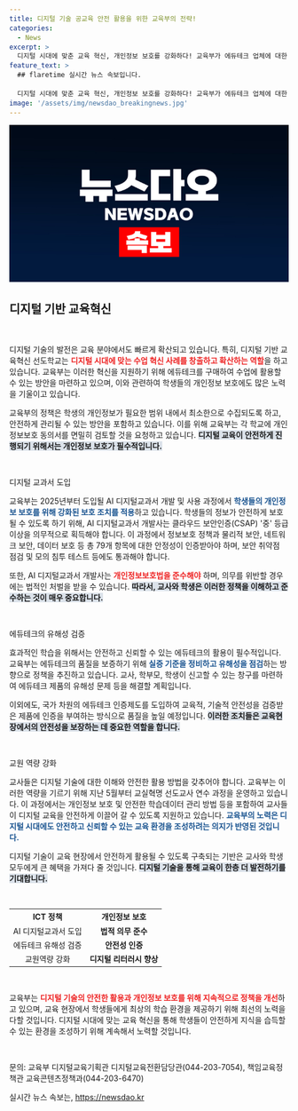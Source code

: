 ```yaml
---
title: 디지털 기술 공교육 안전 활용을 위한 교육부의 전략!
categories:
  - News
excerpt: >
  디지털 시대에 맞춘 교육 혁신, 개인정보 보호를 강화하다! 교육부가 에듀테크 업체에 대한 엄격한 기준을 도입하고, AI 디지털교과서에서의 정보 보호 조치를 발표했습니다. 이제 안전하고 신뢰할 수 있는 교육 환경을 기대해도 좋습니다!
feature_text: >
  ## flaretime 실시간 뉴스 속보입니다.

  디지털 시대에 맞춘 교육 혁신, 개인정보 보호를 강화하다! 교육부가 에듀테크 업체에 대한 엄격한 기준을 도입하고, AI 디지털교과서에서의 정보 보호 조치를 발표했습니다. 이제 안전하고 신뢰할 수 있는 교육 환경을 기대해도 좋습니다!
image: '/assets/img/newsdao_breakingnews.jpg'
---
```


<p><img src="/assets/img/newsdao_breakingnews.jpg" alt="flaretime 속보" /></p>

<h2 data-ke-size="size26">디지털 기반 교육혁신</h2>

<p data-ke-size="size16">&nbsp;</p>

<p>디지털 기술의 발전은 교육 분야에서도 빠르게 확산되고 있습니다. 특히, 디지털 기반 교육혁신 선도학교는 <b><span style="color: #ee2323;">디지털 시대에 맞는 수업 혁신 사례를 창출하고 확산하는 역할</span></b>을 하고 있습니다. 교육부는 이러한 혁신을 지원하기 위해 에듀테크를 구매하여 수업에 활용할 수 있는 방안을 마련하고 있으며, 이와 관련하여 학생들의 개인정보 보호에도 많은 노력을 기울이고 있습니다. </p>

<p>교육부의 정책은 학생의 개인정보가 필요한 범위 내에서 최소한으로 수집되도록 하고, 안전하게 관리될 수 있는 방안을 포함하고 있습니다. 이를 위해 교육부는 각 학교에 개인정보보호 동의서를 면밀히 검토할 것을 요청하고 있습니다. <b><span style="background-color: #21538527;">디지털 교육이 안전하게 진행되기 위해서는 개인정보 보호가 필수적입니다.</span></b> </p>

<p data-ke-size="size16">&nbsp;</p>

<p>디지털 교과서 도입</p>

<p>교육부는 2025년부터 도입될 AI 디지털교과서 개발 및 사용 과정에서 <b><span style="color: #1a5490;">학생들의 개인정보 보호를 위해 강화된 보호 조치를 적용</span></b>하고 있습니다. 학생들의 정보가 안전하게 보호될 수 있도록 하기 위해, AI 디지털교과서 개발사는 클라우드 보안인증(CSAP) '중' 등급 이상을 의무적으로 획득해야 합니다. 이 과정에서 정보보호 정책과 물리적 보안, 네트워크 보안, 데이터 보호 등 총 79개 항목에 대한 안정성이 인증받아야 하며, 보안 취약점 점검 및 모의 침투 테스트 등에도 통과해야 합니다.</p>

<p>또한, AI 디지털교과서 개발사는 <b><span style="color: #ee2323;">개인정보보호법을 준수해야</span></b> 하며, 의무를 위반할 경우에는 법적인 처벌을 받을 수 있습니다. <b><span style="background-color: #21538527;">따라서, 교사와 학생은 이러한 정책을 이해하고 준수하는 것이 매우 중요합니다.</span></b> </p>

<p data-ke-size="size16">&nbsp;</p>

<p>에듀테크의 유해성 검증</p>

<p>효과적인 학습을 위해서는 안전하고 신뢰할 수 있는 에듀테크의 활용이 필수적입니다. 교육부는 에듀테크의 품질을 보증하기 위해 <b><span style="color: #1a5490;">실증 기준을 정비하고 유해성을 점검</span></b>하는 방향으로 정책을 추진하고 있습니다. 교사, 학부모, 학생이 신고할 수 있는 창구를 마련하여 에듀테크 제품의 유해성 문제 등을 해결할 계획입니다. </p>

<p>이외에도, 국가 차원의 에듀테크 인증제도를 도입하여 교육적, 기술적 안전성을 검증받은 제품에 인증을 부여하는 방식으로 품질을 높일 예정입니다. <b><span style="background-color: #21538527;">이러한 조치들은 교육현장에서의 안전성을 보장하는 데 중요한 역할을 합니다.</span></b> </p>

<p data-ke-size="size16">&nbsp;</p>

<p>교원 역량 강화</p>

<p>교사들은 디지털 기술에 대한 이해와 안전한 활용 방법을 갖추어야 합니다. 교육부는 이러한 역량을 기르기 위해 지난 5월부터 교실혁명 선도교사 연수 과정을 운영하고 있습니다. 이 과정에서는 개인정보 보호 및 안전한 학습데이터 관리 방법 등을 포함하여 교사들이 디지털 교육을 안전하게 이끌어 갈 수 있도록 지원하고 있습니다. <b><span style="color: #1a5490;">교육부의 노력은 디지털 시대에도 안전하고 신뢰할 수 있는 교육 환경을 조성하려는 의지가 반영된 것입니다.</span></b> </p>

<p>디지털 기술이 교육 현장에서 안전하게 활용될 수 있도록 구축되는 기반은 교사와 학생 모두에게 큰 혜택을 가져다 줄 것입니다. <b><span style="background-color: #21538527;">디지털 기술을 통해 교육이 한층 더 발전하기를 기대합니다.</span></b> </p>

<p data-ke-size="size16">&nbsp;</p>

<p><Table>
  <tr>
    <th style="text-align: center; height: 17px;"><b>ICT 정책</b></th>
    <th style="text-align: center; height: 17px;"><b>개인정보 보호</b></th>
  </tr>
  <tr>
    <td style="text-align: center; height: 17px;">AI 디지털교과서 도입</td>
    <td style="text-align: center; height: 17px;"><b>법적 의무 준수</b></td>
  </tr>
  <tr>
    <td style="text-align: center; height: 17px;">에듀테크 유해성 검증</td>
    <td style="text-align: center; height: 17px;"><b>안전성 인증</b></td>
  </tr>
  <tr>
    <td style="text-align: center; height: 17px;">교원역량 강화</td>
    <td style="text-align: center; height: 17px;"><b>디지털 리터러시 향상</b></td>
  </tr>
</Table></p>

<p data-ke-size="size16">&nbsp;</p>

<p>교육부는 <b><span style="color: #ee2323;">디지털 기술의 안전한 활용과 개인정보 보호를 위해 지속적으로 정책을 개선</span></b>하고 있으며, 교육 현장에서 학생들에게 최상의 학습 환경을 제공하기 위해 최선의 노력을 다할 것입니다. 디지털 시대에 맞는 교육 혁신을 통해 학생들이 안전하게 지식을 습득할 수 있는 환경을 조성하기 위해 계속해서 노력할 것입니다. </p>

<p data-ke-size="size16">&nbsp;</p>

<p>문의: 교육부 디지털교육기획관 디지털교육전환담당관(044-203-7054), 책임교육정책관 교육콘텐츠정책과(044-203-6470)</p>
실시간 뉴스 속보는, <a href="https://newsdao.kr" rel="dofollow">https://newsdao.kr</a>


